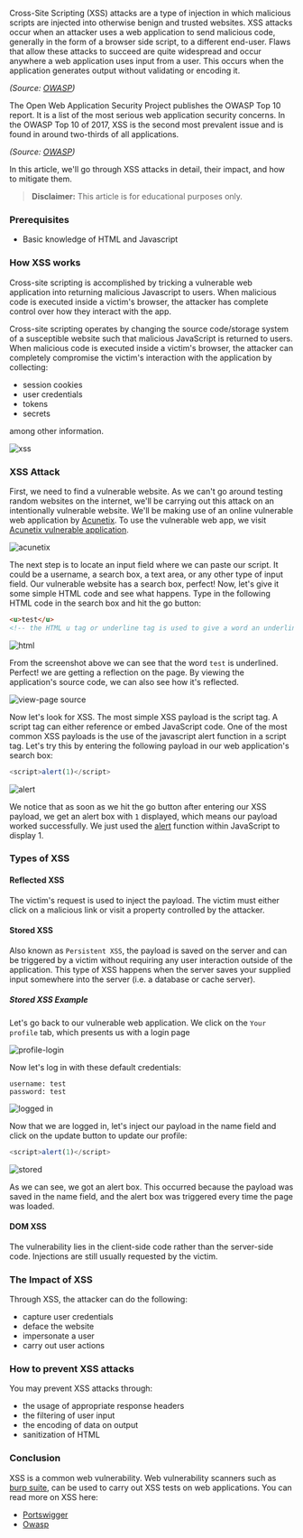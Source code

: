 Cross-Site Scripting (XSS) attacks are a type of injection in which malicious scripts are injected into otherwise benign and trusted websites. XSS attacks occur when an attacker uses a web application to send malicious code, generally in the form of a browser side script, to a different end-user. Flaws that allow these attacks to succeed are quite widespread and occur anywhere a web application uses input from a user. This occurs when the application generates output without validating or encoding it.

*(Source: [OWASP](https://owasp.org/www-community/attacks/xss/#))*

The Open Web Application Security Project publishes the OWASP Top 10 report. It is a list of the most serious web application security concerns. In the OWASP Top 10 of 2017, XSS is the second most prevalent issue and is found in around two-thirds of all applications.

*(Source: [OWASP](https://owasp.org/www-project-top-ten/2017/A7_2017-Cross-Site_Scripting_(XSS)))*

In this article, we'll go through XSS attacks in detail, their impact, and how to mitigate them.

> **Disclaimer:** This article is for educational purposes only.

### Prerequisites

- Basic knowledge of HTML and Javascript

### How XSS works

Cross-site scripting is accomplished by tricking a vulnerable web application into returning malicious Javascript to users. When malicious code is executed inside a victim's browser, the attacker has complete control over how they interact with the app.

Cross-site scripting operates by changing the source code/storage system of a susceptible website such that malicious JavaScript is returned to users. When malicious code is executed inside a victim's browser, the attacker can completely compromise the victim's interaction with the application by collecting:

- session cookies 
- user credentials 
- tokens
- secrets

 among other information.

![xss](/understanding-cross-site-scripting-atacks/xss.png)

### XSS Attack

First, we need to find a vulnerable website. As we can't go around testing random websites on the internet, we'll be carrying out this attack on an intentionally vulnerable website. We'll be making use of an online vulnerable web application by [Acunetix](https://acunetix.com). To use the vulnerable web app, we visit [Acunetix vulnerable application](http://testphp.vulnweb.com/).

![acunetix](/understanding-cross-site-scripting-atacks/acunetix.png)

The next step is to locate an input field where we can paste our script. It could be a username, a search box, a text area, or any other type of input field. Our vulnerable website has a search box, perfect! Now, let's give it some simple HTML code and see what happens. Type in the following HTML code in the search box and hit the go button:

```html
<u>test</u>
<!-- the HTML u tag or underline tag is used to give a word an underline in HTML -->
```

![html](/understanding-cross-site-scripting-atacks/u.png)

From the screenshot above we can see that the word `test` is underlined. Perfect! we are getting a reflection on the page. By viewing the application's source code, we can also see how it's reflected.

![view-page source](/understanding-cross-site-scripting-atacks/test1.png)

Now let's look for XSS. The most simple XSS payload is the script tag. A script tag can either reference or embed JavaScript code. One of the most common XSS payloads is the use of the javascript alert function in a script tag. Let's try this by entering the following payload in our web application's search box:

```javascript
<script>alert(1)</script>
```

![alert](/understanding-cross-site-scripting-atacks/alert.png)

We notice that as soon as we hit the go button after entering our XSS payload, we get an alert box with `1` displayed, which means our payload worked successfully. We just used the [alert](https://www.w3schools.com/jsref/met_win_alert.asp) function within JavaScript to display 1.

### Types of XSS

#### Reflected XSS

The victim's request is used to inject the payload. The victim must either click on a malicious link or visit a property controlled by the attacker.

#### Stored XSS

Also known as `Persistent XSS`, the payload is saved on the server and can be triggered by a victim without requiring any user interaction outside of the application. This type of XSS happens when the server saves your supplied input somewhere into the server (i.e. a database or cache server).

##### Stored XSS Example

Let's go back to our vulnerable web application. We click on the `Your profile` tab, which presents us with a login page

![profile-login](/understanding-cross-site-scripting-atacks/profile-login.png)

Now let's log in with these default credentials: 

```
username: test
password: test
```

![logged in](/understanding-cross-site-scripting-atacks/in.png)

Now that we are logged in, let's inject our payload in the name field and click on the update button to update our profile:

```javascript
<script>alert(1)</script>
```

![stored](/understanding-cross-site-scripting-atacks/stored.png)

As we can see, we got an alert box. This occurred because the payload was saved in the name field, and the alert box was triggered every time the page was loaded.

#### DOM XSS

The vulnerability lies in the client-side code rather than the server-side code. Injections are still usually requested by the victim.

### The Impact of XSS

Through XSS, the attacker can do the following:

- capture user credentials
- deface the website 
- impersonate a user 
- carry out user actions

### How to prevent XSS attacks

You may prevent XSS attacks through:

- the usage of appropriate response headers
- the filtering of user input
- the encoding of data on output
- sanitization of HTML

### Conclusion

XSS is a common web vulnerability. Web vulnerability scanners such as [burp suite](https://portswigger.net/burp), can be used to carry out XSS tests on web applications. You can read more on XSS here:

- [Portswigger](https://portswigger.net/web-security/cross-site-scripting)
- [Owasp](https://owasp.org/www-community/attacks/xss/)
